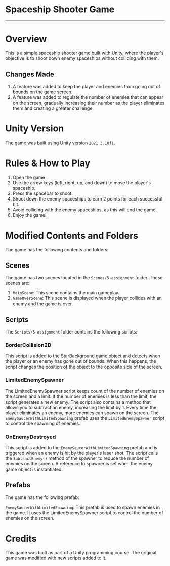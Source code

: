 # Spaceship Shooter Game

----

# Overview

This is a simple spaceship shooter game built with Unity, where the player's objective is to shoot down enemy spaceships without colliding with them.

## Changes Made

1. A feature was added to keep the player and enemies from going out of bounds on the game screen.
2. A feature was added to regulate the number of enemies that can appear on the screen, gradually increasing their number as the player eliminates them and creating a greater challenge.

# Unity Version

The game was built using Unity version `2021.3.18f1`.

# Rules & How to Play

1. Open the game <link>.
2. Use the arrow keys (left, right, up, and down) to move the player's spaceship.
3. Press the spacebar to shoot.
4. Shoot down the enemy spaceships to earn 2 points for each successful hit.
5. Avoid colliding with the enemy spaceships, as this will end the game.
6. Enjoy the game!

# Modified Contents and Folders

The game has the following contents and folders:

## Scenes

The game has two scenes located in the `Scenes/5-assignment` folder. These scenes are:

1. `MainScene`: This scene contains the main gameplay.
2. `GameOverScene`: This scene is displayed when the player collides with an enemy and the game is over.

## Scripts

The `Scripts/5-assignment` folder contains the following scripts:

### BorderCollision2D

This script is added to the StarBackground game object and detects when the player or an enemy has gone out of bounds. When this happens, the script changes the position of the object to the opposite side of the screen.

### LimitedEnemySpawner

The LimitedEnemySpawner script keeps count of the number of enemies on the screen and a limit. If the number of enemies is less than the limit, the script generates a new enemy. The script also contains a method that allows you to subtract an enemy, increasing the limit by 1. Every time the player eliminates an enemy, more enemies can spawn on the screen.
The `EnemySaucerWithLimitedSpawning` prefab uses the `LimitedEnemySpawner` script to control the spawning of enemies.

### OnEnemyDestroyed

This script is added to the `EnemySaucerWithLimitedSpawning` prefab and is triggered when an enemy is hit by the player's laser shot. The script calls the `SubtractEnemy()` method of the spawner to reduce the number of enemies on the screen. A reference to spawner is set when the enemy game object is instantiated.

## Prefabs

The game has the following prefab:

`EnemySaucerWithLimitedSpawning`: This prefab is used to spawn enemies in the game. It uses the LimitedEnemySpawner script to control the number of enemies on the screen.

# Credits

This game was built as part of a Unity programming course. The original game was modified with new scripts added to it.
